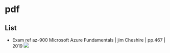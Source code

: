 # pdf

## List
* Exam ref az-900 Microsoft Azure Fundamentals | jim Cheshire | pp.467 | 2019
[<img src="https://i.imgur.com/rSrJQT3.png">](https://i.imgur.com/rSrJQT3.png)
